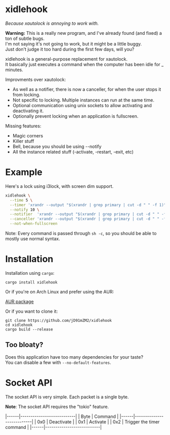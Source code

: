 # xidlehook

*Because xautolock is annoying to work with.*

**Warning:** This is a really new program, and I've already found (and fixed) a ton of subtle bugs.  
I'm not saying it's not going to work, but it might be a little buggy.  
Just don't judge it too hard during the first few days, will you?

xidlehook is a general-purpose replacement for xautolock.  
It basically just executes a command when the computer has been idle for \_ minutes.

Improvments over xautolock:
 - As well as a notifier, there is now a canceller, for when the user stops it from locking.
 - Not specific to locking. Multiple instances can run at the same time.
 - Optional communication using unix sockets to allow activating and deactivating it.
 - Optionally prevent locking when an application is fullscreen.

Missing features:
 - Magic corners
 - Killer stuff
 - Bell, because you should be using --notify
 - All the instance related stuff (-activate, -restart, -exit, etc)

# Example

Here's a lock using i3lock, with screen dim support.

```Bash
xidlehook \
  --time 5 \
  --timer 'xrandr --output "$(xrandr | grep primary | cut -d " " -f 1)" --brightness 1; i3lock' \
  --notify 10 \
  --notifier  'xrandr --output "$(xrandr | grep primary | cut -d " " -f 1)" --brightness .1' \
  --canceller 'xrandr --output "$(xrandr | grep primary | cut -d " " -f 1)" --brightness 1' \
  --not-when-fullscreen
```

Note: Every command is passed through `sh -c`, so you should be able to mostly use normal syntax.

# Installation

Installation using `cargo`:

```
cargo install xidlehook
```

Or if you're on Arch Linux and prefer using the AUR:

[AUR package](https://aur.archlinux.org/packages/xidlehook/)

Or if you want to clone it:

```
git clone https://github.com/jD91mZM2/xidlehook
cd xidlehook
cargo build --release
```

## Too bloaty?

Does this application have too many dependencies for your taste?  
You can disable a few with `--no-default-features`.

# Socket API

The socket API is very simple. Each packet is a single byte.

**Note**: The socket API requires the "tokio" feature.

|------|---------------------------|
| Byte | Command                   |
|------|---------------------------|
| 0x0  | Deactivate                |
| 0x1  | Activate                  |
| 0x2  | Trigger the timer command |
|------|---------------------------|
